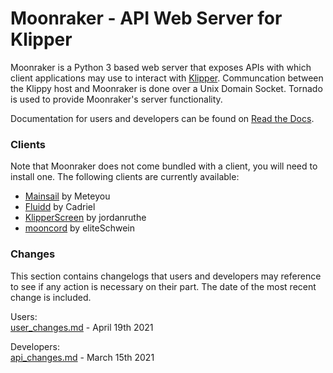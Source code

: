 #  Moonraker - API Web Server for Klipper

Moonraker is a Python 3 based web server that exposes APIs with which
client applications may use to interact with
[Klipper](https://github.com/KevinOConnor/klipper). Communcation between
the Klippy host and Moonraker is done over a Unix Domain Socket.  Tornado
is used to provide Moonraker's server functionality.

Documentation for users and developers can be found on
[Read the Docs](https://moonraker.readthedocs.io/en/latest/).

### Clients

Note that Moonraker does not come bundled with a client, you will need to
install one.  The following clients are currently available:
- [Mainsail](https://github.com/meteyou/mainsail) by Meteyou
- [Fluidd](https://github.com/fluidd-core/fluidd) by Cadriel
- [KlipperScreen](https://github.com/jordanruthe/KlipperScreen) by jordanruthe
- [mooncord](https://github.com/eliteSchwein/mooncord) by eliteSchwein

### Changes

This section contains changelogs that users and developers may reference
to see if any action is necessary on their part.  The date of the most
recent change is included.

Users:\
[user_changes.md](https://moonraker.readthedocs.io/en/latest/user_changes/) - April 19th 2021

Developers:\
[api_changes.md](https://moonraker.readthedocs.io/en/latest/api_changes/) - March 15th 2021
